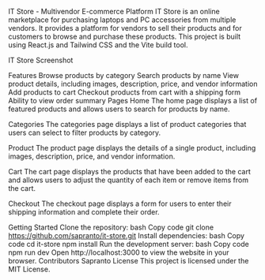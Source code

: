IT Store - Multivendor E-commerce Platform
IT Store is an online marketplace for purchasing laptops and PC accessories from multiple vendors. It provides a platform for vendors to sell their products and for customers to browse and purchase these products. This project is built using React.js and Tailwind CSS and the Vite build tool.

IT Store Screenshot

Features
Browse products by category
Search products by name
View product details, including images, description, price, and vendor information
Add products to cart
Checkout products from cart with a shipping form
Ability to view order summary
Pages
Home
The home page displays a list of featured products and allows users to search for products by name.

Categories
The categories page displays a list of product categories that users can select to filter products by category.

Product
The product page displays the details of a single product, including images, description, price, and vendor information.

Cart
The cart page displays the products that have been added to the cart and allows users to adjust the quantity of each item or remove items from the cart.

Checkout
The checkout page displays a form for users to enter their shipping information and complete their order.

Getting Started
Clone the repository:
bash
Copy code
git clone https://github.com/sapranto/it-store.git
Install dependencies:
bash
Copy code
cd it-store
npm install
Run the development server:
bash
Copy code
npm run dev
Open http://localhost:3000 to view the website in your browser.
Contributors
Sapranto
License
This project is licensed under the MIT License.
